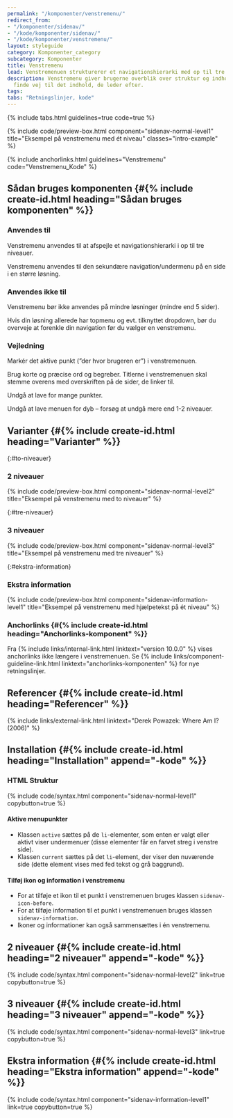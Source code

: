 ```yaml
---
permalink: "/komponenter/venstremenu/"
redirect_from:
- "/komponenter/sidenav/"
- "/kode/komponenter/sidenav/"
- "/kode/komponenter/venstremenu/"
layout: styleguide
category: Komponenter_category
subcategory: Komponenter
title: Venstremenu
lead: Venstremenuen strukturerer et navigationshierarki med op til tre niveauer i en vertikal liste.
description: Venstremenu giver brugerne overblik over struktur og indhold, så de kan
  finde vej til det indhold, de leder efter.
tags: 
tabs: "Retningslinjer, kode"
---
```


{% include tabs.html guidelines=true code=true %}

{% include code/preview-box.html component="sidenav-normal-level1" title="Eksempel på venstremenu med ét niveau" classes="intro-example" %}

{% include anchorlinks.html guidelines="Venstremenu" code="Venstremenu_Kode" %}

<!--split-->

## Sådan bruges komponenten {#{% include create-id.html heading="Sådan bruges komponenten" %}}

### Anvendes til

Venstremenu anvendes til at afspejle et navigationshierarki i op til tre niveauer.

Venstremenu anvendes til den sekundære navigation/undermenu på en side i en større løsning.

### Anvendes ikke til

Venstremenu bør ikke anvendes på mindre løsninger (mindre end 5 sider).

Hvis din løsning allerede har topmenu og evt. tilknyttet dropdown, bør du overveje at forenkle din navigation før du vælger en venstremenu.

### Vejledning

Markér det aktive punkt (”der hvor brugeren er”) i venstremenuen.

Brug korte og præcise ord og begreber. Titlerne i venstremenuen skal stemme overens med overskriften på de sider, de linker til.

Undgå at lave for mange punkter.

Undgå at lave menuen for dyb – forsøg at undgå mere end 1-2 niveauer.

## Varianter {#{% include create-id.html heading="Varianter" %}}

{:#to-niveauer}
### 2 niveauer

{% include code/preview-box.html component="sidenav-normal-level2" title="Eksempel på venstremenu med to niveauer" %}

{:#tre-niveauer}
### 3 niveauer

{% include code/preview-box.html component="sidenav-normal-level3" title="Eksempel på venstremenu med tre niveauer" %}

{:#ekstra-information}
### Ekstra information

{% include code/preview-box.html component="sidenav-information-level1" title="Eksempel på venstremenu med hjælpetekst på ét niveau" %}

### Anchorlinks {#{% include create-id.html heading="Anchorlinks-komponent" %}}

Fra {% include links/internal-link.html linktext="version 10.0.0" %} vises anchorlinks ikke længere i venstremenuen. Se {% include links/component-guideline-link.html linktext="anchorlinks-komponenten" %} for nye retningslinjer.

## Referencer {#{% include create-id.html heading="Referencer" %}}

{% include links/external-link.html linktext="Derek Powazek: Where Am I? (2006)" %}

<!--split-->

## Installation {#{% include create-id.html heading="Installation" append="-kode" %}}

### HTML Struktur

{% include code/syntax.html component="sidenav-normal-level1" copybutton=true %}

#### Aktive menupunkter

- Klassen `active` sættes på de `li`-elementer, som enten er valgt eller aktivt viser undermenuer (disse elementer får en farvet streg i venstre side).
- Klassen `current` sættes på det `li`-element, der viser den nuværende side (dette element vises med fed tekst og grå baggrund).

#### Tilføj ikon og information i venstremenu

- For at tilføje et ikon til et punkt i venstremenuen bruges klassen `sidenav-icon-before`.
- For at tilføje information til et punkt i venstremenuen bruges klassen `sidenav-information`.
- Ikoner og informationer kan også sammensættes i én venstremenu.

## 2 niveauer {#{% include create-id.html heading="2 niveauer" append="-kode" %}}

{% include code/syntax.html component="sidenav-normal-level2" link=true copybutton=true %}

## 3 niveauer {#{% include create-id.html heading="3 niveauer" append="-kode" %}}

{% include code/syntax.html component="sidenav-normal-level3" link=true copybutton=true %}

## Ekstra information {#{% include create-id.html heading="Ekstra information" append="-kode" %}}

{% include code/syntax.html component="sidenav-information-level1" link=true copybutton=true %}